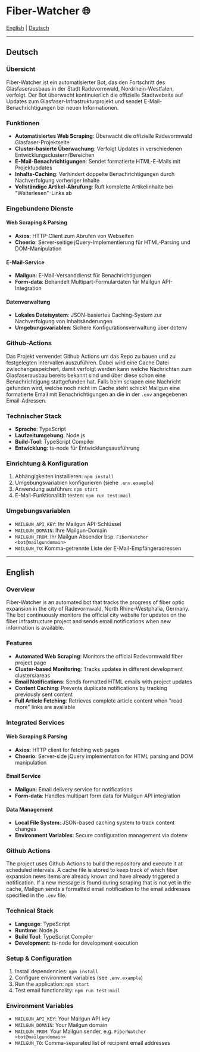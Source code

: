 # Fiber-Watcher 🌐

[English](#english) | [Deutsch](#deutsch)

---
## Deutsch

### Übersicht
Fiber-Watcher ist ein automatisierter Bot, das den Fortschritt des Glasfaserausbaus in der Stadt Radevormwald, Nordrhein-Westfalen, verfolgt. Der Bot überwacht kontinuierlich die offizielle Stadtwebsite auf Updates zum Glasfaser-Infrastrukturprojekt und sendet E-Mail-Benachrichtigungen bei neuen Informationen.

### Funktionen
- **Automatisiertes Web Scraping**: Überwacht die offizielle Radevormwald Glasfaser-Projektseite
- **Cluster-basierte Überwachung**: Verfolgt Updates in verschiedenen Entwicklungsclustern/Bereichen
- **E-Mail-Benachrichtigungen**: Sendet formatierte HTML-E-Mails mit Projektupdates
- **Inhalts-Caching**: Verhindert doppelte Benachrichtigungen durch Nachverfolgung vorheriger Inhalte
- **Vollständige Artikel-Abrufung**: Ruft komplette Artikelinhalte bei "Weiterlesen"-Links ab

### Eingebundene Dienste

#### Web Scraping & Parsing
- **Axios**: HTTP-Client zum Abrufen von Webseiten
- **Cheerio**: Server-seitige jQuery-Implementierung für HTML-Parsing und DOM-Manipulation

#### E-Mail-Service
- **Mailgun**: E-Mail-Versanddienst für Benachrichtigungen
- **Form-data**: Behandelt Multipart-Formulardaten für Mailgun API-Integration

#### Datenverwaltung
- **Lokales Dateisystem**: JSON-basiertes Caching-System zur Nachverfolgung von Inhaltsänderungen
- **Umgebungsvariablen**: Sichere Konfigurationsverwaltung über dotenv

### Github-Actions
Das Projekt verwendet Github Actions um das Repo zu bauen und zu festgelegten intervallen auszuführen. Dabei wird eine Cache Datei zwischengespeichert, damit verfolgt werden kann welche Nachrichten zum Glasfaserausbau bereits bekannt sind und über diese schon eine Benachrichtigung stattgefunden hat. Falls beim scrapen eine Nachricht gefunden wird, welche noch nicht im Cache steht schickt Mailgun eine formatierte Email mit Benachrichtigungen an die in der `.env` angegebenen Email-Adressen.

### Technischer Stack
- **Sprache**: TypeScript
- **Laufzeitumgebung**: Node.js
- **Build-Tool**: TypeScript Compiler
- **Entwicklung**: ts-node für Entwicklungsausführung

### Einrichtung & Konfiguration
1. Abhängigkeiten installieren: `npm install`
2. Umgebungsvariablen konfigurieren (siehe `.env.example`)
3. Anwendung ausführen: `npm start`
4. E-Mail-Funktionalität testen: `npm run test:mail`

### Umgebungsvariablen
- `MAILGUN_API_KEY`: Ihr Mailgun API-Schlüssel
- `MAILGUN_DOMAIN`: Ihre Mailgun-Domain
- `MAILGUN_FROM`: Ihr Mailgun Absender bsp. `FiberWatcher <bot@mailgundomain>`
- `MAILGUN_TO`: Komma-getrennte Liste der E-Mail-Empfängeradressen

---

## English

### Overview
Fiber-Watcher is an automated bot that tracks the progress of fiber optic expansion in the city of Radevormwald, North Rhine-Westphalia, Germany. The bot continuously monitors the official city website for updates on the fiber infrastructure project and sends email notifications when new information is available.

### Features
- **Automated Web Scraping**: Monitors the official Radevormwald fiber project page
- **Cluster-based Monitoring**: Tracks updates in different development clusters/areas
- **Email Notifications**: Sends formatted HTML emails with project updates
- **Content Caching**: Prevents duplicate notifications by tracking previously sent content
- **Full Article Fetching**: Retrieves complete article content when "read more" links are available

### Integrated Services

#### Web Scraping & Parsing
- **Axios**: HTTP client for fetching web pages
- **Cheerio**: Server-side jQuery implementation for HTML parsing and DOM manipulation

#### Email Service
- **Mailgun**: Email delivery service for notifications
- **Form-data**: Handles multipart form data for Mailgun API integration

#### Data Management
- **Local File System**: JSON-based caching system to track content changes
- **Environment Variables**: Secure configuration management via dotenv

### Github Actions
The project uses Github Actions to build the repository and execute it at scheduled intervals. A cache file is stored to keep track of which fiber expansion news items are already known and have already triggered a notification. If a new message is found during scraping that is not yet in the cache, Mailgun sends a formatted email notification to the email addresses specified in the `.env` file.

### Technical Stack
- **Language**: TypeScript
- **Runtime**: Node.js
- **Build Tool**: TypeScript Compiler
- **Development**: ts-node for development execution

### Setup & Configuration
1. Install dependencies: `npm install`
2. Configure environment variables (see `.env.example`)
3. Run the application: `npm start`
4. Test email functionality: `npm run test:mail`

### Environment Variables
- `MAILGUN_API_KEY`: Your Mailgun API key
- `MAILGUN_DOMAIN`: Your Mailgun domain
- `MAILGUN_FROM`: Your Mailgun sender, e.g. `FiberWatcher <bot@mailgundomain>`
- `MAILGUN_TO`: Comma-separated list of recipient email addresses
